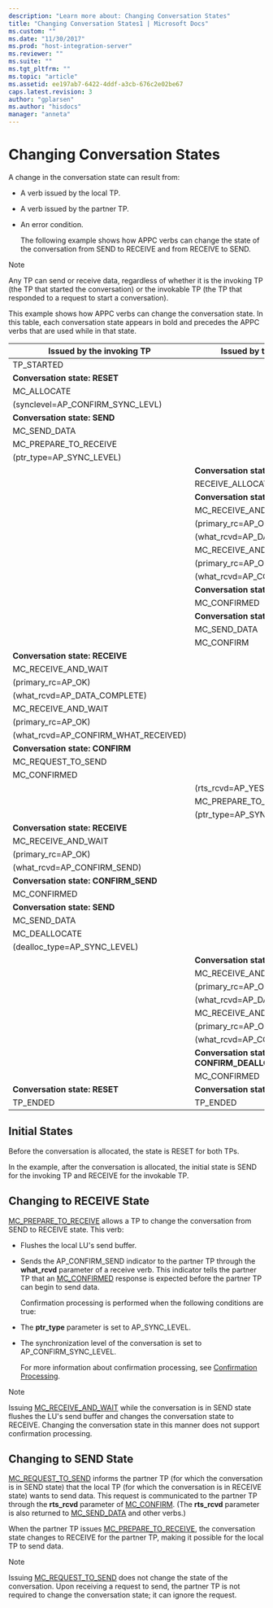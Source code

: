 ```yaml
---
description: "Learn more about: Changing Conversation States"
title: "Changing Conversation States1 | Microsoft Docs"
ms.custom: ""
ms.date: "11/30/2017"
ms.prod: "host-integration-server"
ms.reviewer: ""
ms.suite: ""
ms.tgt_pltfrm: ""
ms.topic: "article"
ms.assetid: ee197ab7-6422-4ddf-a3cb-676c2e02be67
caps.latest.revision: 3
author: "gplarsen"
ms.author: "hisdocs"
manager: "anneta"
---
```

# Changing Conversation States
A change in the conversation state can result from:  
  
- A verb issued by the local TP.  
  
- A verb issued by the partner TP.  
  
- An error condition.  
  
  The following example shows how APPC verbs can change the state of the conversation from SEND to RECEIVE and from RECEIVE to SEND.  
  
> [!NOTE]
>  Any TP can send or receive data, regardless of whether it is the invoking TP (the TP that started the conversation) or the invokable TP (the TP that responded to a request to start a conversation).  
  
 This example shows how APPC verbs can change the conversation state. In this table, each conversation state appears in bold and precedes the APPC verbs that are used while in that state.  
  
|Issued by the invoking TP|Issued by the invokable TP|  
|-------------------------------|--------------------------------|  
|TP_STARTED||  
|**Conversation state: RESET**||  
|MC_ALLOCATE||  
|(synclevel=AP_CONFIRM_SYNC_LEVL)||  
|**Conversation state: SEND**||  
|MC_SEND_DATA||  
|MC_PREPARE_TO_RECEIVE||  
|(ptr_type=AP_SYNC_LEVEL)||  
||**Conversation state: RESET**|  
||RECEIVE_ALLOCATE|  
||**Conversation state: RECEIVE**|  
||MC_RECEIVE_AND_WAIT|  
||(primary_rc=AP_OK)|  
||(what_rcvd=AP_DATA_COMPLETE)|  
||MC_RECEIVE_AND_WAIT|  
||(primary_rc=AP_OK)|  
||(what_rcvd=AP_CONFIRM_SEND)|  
||**Conversation state: CONFIRM_SEND**|  
||MC_CONFIRMED|  
||**Conversation state: SEND**|  
||MC_SEND_DATA|  
||MC_CONFIRM|  
|**Conversation state: RECEIVE**||  
|MC_RECEIVE_AND_WAIT||  
|(primary_rc=AP_OK)||  
|(what_rcvd=AP_DATA_COMPLETE)||  
|MC_RECEIVE_AND_WAIT||  
|(primary_rc=AP_OK)||  
|(what_rcvd=AP_CONFIRM_WHAT_RECEIVED)||  
|**Conversation state: CONFIRM**||  
|MC_REQUEST_TO_SEND||  
|MC_CONFIRMED||  
||(rts_rcvd=AP_YES)|  
||MC_PREPARE_TO_RECEIVE|  
||(ptr_type=AP_SYNC_LEVEL)|  
|**Conversation state: RECEIVE**||  
|MC_RECEIVE_AND_WAIT||  
|(primary_rc=AP_OK)||  
|(what_rcvd=AP_CONFIRM_SEND)||  
|**Conversation state: CONFIRM_SEND**||  
|MC_CONFIRMED||  
|**Conversation state: SEND**||  
|MC_SEND_DATA||  
|MC_DEALLOCATE||  
|(dealloc_type=AP_SYNC_LEVEL)||  
||**Conversation state: RECEIVE**|  
||MC_RECEIVE_AND_WAIT|  
||(primary_rc=AP_OK)|  
||(what_rcvd=AP_DATA_COMPLETE)|  
||MC_RECEIVE_AND_WAIT|  
||(primary_rc=AP_OK)|  
||(what_rcvd=AP_CONFIRM_DEALLOCATE)|  
||**Conversation state: CONFIRM_DEALLOCATE**|  
||MC_CONFIRMED|  
|**Conversation state: RESET**|**Conversation state: RESET**|  
|TP_ENDED|TP_ENDED|  
  
## Initial States  
 Before the conversation is allocated, the state is RESET for both TPs.  
  
 In the example, after the conversation is allocated, the initial state is SEND for the invoking TP and RECEIVE for the invokable TP.  
  
## Changing to RECEIVE State  
 [MC_PREPARE_TO_RECEIVE](./mc-prepare-to-receive1.md) allows a TP to change the conversation from SEND to RECEIVE state. This verb:  
  
- Flushes the local LU's send buffer.  
  
- Sends the AP_CONFIRM_SEND indicator to the partner TP through the **what_rcvd** parameter of a receive verb. This indicator tells the partner TP that an [MC_CONFIRMED](./mc-confirmed1.md) response is expected before the partner TP can begin to send data.  
  
  Confirmation processing is performed when the following conditions are true:  
  
- The **ptr_type** parameter is set to AP_SYNC_LEVEL.  
  
- The synchronization level of the conversation is set to AP_CONFIRM_SYNC_LEVEL.  
  
  For more information about confirmation processing, see [Confirmation Processing](../core/confirmation-processing2.md).  
  
> [!NOTE]
>  Issuing [MC_RECEIVE_AND_WAIT](./mc-receive-and-wait2.md) while the conversation is in SEND state flushes the LU's send buffer and changes the conversation state to RECEIVE. Changing the conversation state in this manner does not support confirmation processing.  
  
## Changing to SEND State  
 [MC_REQUEST_TO_SEND](./mc-request-to-send1.md) informs the partner TP (for which the conversation is in SEND state) that the local TP (for which the conversation is in RECEIVE state) wants to send data. This request is communicated to the partner TP through the **rts_rcvd** parameter of [MC_CONFIRM](./mc-confirm2.md). (The **rts_rcvd** parameter is also returned to [MC_SEND_DATA](./mc-send-data1.md) and other verbs.)  
  
 When the partner TP issues [MC_PREPARE_TO_RECEIVE](./mc-prepare-to-receive1.md), the conversation state changes to RECEIVE for the partner TP, making it possible for the local TP to send data.  
  
> [!NOTE]
>  Issuing [MC_REQUEST_TO_SEND](./mc-request-to-send1.md) does not change the state of the conversation. Upon receiving a request to send, the partner TP is not required to change the conversation state; it can ignore the request.
